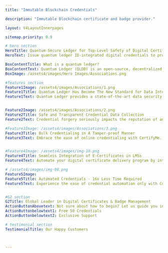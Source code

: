 ```yaml
---
title: "Immutable Blockchain Credentials"

description: "Immutable Blockchain certificate and badge provider."

layout: V4LayoutInnerpages

sitemap.priority: 0.9

# hero section
HeroTitle: Quantum-Secure Ledger for Top-Level Safety of Digital Certificates
HeroText: Issue quantum ledger ID-integrated digital credentials to protect cryptographic algorithms used in digital credentials.

BoxContentTitle: What is a quantum ledger?
BoxContentText: Quantum Ledger (QLDB) is an open-source, decentralized ledger database that stores every detail without the flexibility of removing or deleting an entry or modifying the history. It also refers to a ledger or data structure designed to harness the power of quantum computing. <br> Quantum computers can perform complex computations and solve certain problems much faster than classical computers, which opens up possibilities for new types of data storage and management systems.
BoxImage: /assets4/images/Hero Images/Associations.png

#features section
Feature1Image: /assets4/images/Associations/1.png
Feature1Title: Quantum Ledger Has Become The New Standard for Data Integration in Digital Credentials
Feature1Text: Quantum Ledger provides a state-of-the-art data security mechanism that simplifies complex record maintenance. It’s an ideal application for digital credentials as the ledger database retains the footprint of a digital certificate.<br> QLDB has no single point of failure because it runs on many nodes in parallel, which can be located anywhere in the world. It is also highly scalable as more nodes are added without any downside since Quantum Ledger becomes more fault tolerant and more reliable with the number of nodes available. <br> Quantum ledger-integrated digital credentials are future-proof against the potential threat of quantum computers. No matter how advanced quantum computing gets, the security and privacy of digital credentials remain intact.


Feature2Image: /assets4/images/Associations/2.png
Feature2Title: Safe and Transparent Credential Data Collection
Feature2Text: Credential forgery seriously impacts the reputation of an organization. To address this, CertifyMe has introduced digital badges and certificates that store details in a quantum ledger database that allows credential activity monitoring and tracking of the engagement level. <br> Our blockchain-enabled decentralized and distributed ledger system maintains a tamper-proof record of credential transactions and updates. We maintain data integrity following easy verification and validation of digital credentials.

#Feature3Image: /assets4/images/Associations/3.png
Feature3Title: Bulk Credentialing in A Tamper-proof Manner
Feature3Text: Embrace the ease of online credentialing with CertifyMe. Press a single button and automatically send your certificates & badges to all recipients. Simplify the process of providing a ‘seal of approval’ to learners & members to progress their careers.


#Feature4Image: /assets4/images/img-10.png
Feature4Title: Seamless Integration of E-Certificates in LMSs
Feature4Text: Automate your digital certificate delivery program by integrating us into your existing learning management systems following a no-code integration process. Effortlessly manage your recipient data without the worry of data theft.

# /assets4/images/img-08.png
Feature5Image:
Feature5Title: Automated Credentials - 16x Less Time Required
Feature5Text: Experience the ease of credential automation only with CertifyMe. Quick delivery and tracking of as many credentials as you issue. Don’t be in the dark anymore about the future of credentials offered by you - track them down whenever you want, wherever you want.<br> Integrate us into your learning management system (LMSs) for a simplified yet effective credential management solution.


#G2 section
G2Title: Global Leader in Digital Certificates & Badge Management
ActionButtonAbovetext: Not sure about how to begin? Let us guide you in the right direction!
ActionButtonbelowtext1: Free 50 Credentials
ActionButtonbelowtext2: Exclusive Support

# testimonial section
TestimonialTitle: Our Happy Customers 



---
```

